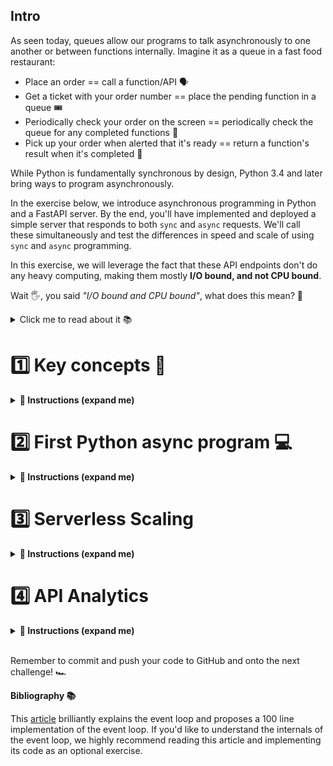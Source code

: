 ## Intro

As seen today, queues allow our programs to talk asynchronously to one another or between functions internally. Imagine it as a queue in a fast food restaurant:

- Place an order == call a function/API 🗣️
- Get a ticket with your order number == place the pending function in a queue 🎟️
- Periodically check your order on the screen == periodically check the queue for any completed functions 👀
- Pick up your order when alerted that it's ready == return a function's result when it's completed 🍔

While Python is fundamentally synchronous by design, Python 3.4 and later bring ways to program asynchronously.

In the exercise below, we introduce asynchronous programming in Python and a FastAPI server. By the end, you'll have implemented and deployed a simple server that responds to both `sync` and `async` requests. We'll call these simultaneously and test the differences in speed and scale of using `sync` and `async` programming.

In this exercise, we will leverage the fact that these API endpoints don't do any heavy computing, making them mostly **I/O bound, and not CPU bound**.

Wait 🖐️, you said *"I/O bound and CPU bound"*, what does this mean? 🤔

<details>
  <summary markdown='span'>Click me to read about it 📚</summary>

We can split work that a computer executes into two parts:

- Computation that runs on the CPU. For instance, a program that computes new digits of Pi π or does large matrix multiplications will typically be doing these calculations on the CPU, it's just crunching numbers. **CPU bound is: if you get a faster CPU, the program runs faster 🚲 => 🛵.**

- Data exchange that is managed by the I/O (Input / Output) subsystem. There are one or more subsystems for each of the peripheral devices your computer works with: disks, terminals, printers, and.. **networks** like the Internet. A program is **I/O bound if it runs faster if the I/O subsystem was faster**.

For instance, take a program that downloads a 1GB file from the internet. Your computer is just exchanging data between two I/O subsystems: the Internet network and your computer disk. There is no computation happening per se. Using a faster CPU should not help download the file faster. Hence, your CPU is essentially waiting for I/O to finish the data transfer - **meaning, this task is I/O bound**.

⌛ I've got a program that requires to download 20 files, I need it to go fast. What do I do?

⭐ Enter **asynchronous programming!**

</details>


# 1️⃣ Key concepts 🔑

<details>
  <summary markdown='span'><strong>📝 Instructions (expand me)</strong></summary>

**Event loop ♻️**

The event loop is the core of every `asyncio` application. Event loops run asynchronous tasks and listen for their callbacks, perform network I/O operations, and run subprocesses.

In short, there is one master process called the **event loop**. You can queue tasks on it (mainly I/O bound tasks), it will run the I/O operations in the background and "alert you" when they're done. This way, if you have many simultaneous I/O bound operations to run, queueing them on an event loop in Python is an easy way to speed up the work. ⏩

**`async` / `await`**

Python introduced in version 3+ two keywords: `async` and `await` that allow to define and call asynchronous functions.

Typically, here's how you use them:

- Instead of naming a function `def call_api(...)` you name it `async def call_api(...)`. It will "tell" the Python interpreter this function is mostly I/O bound and can be run on an event loop.
- To call this function and tell the program to wait for the result, you don't just call it `call_api(arg1, arg2)` but you prefix the call with `await call_api(arg1, arg2)`.

Then, to actually **run** these api calls, you need to call `asyncio.run(call_api(...))`

```python
async def call_api(address):
    print(f"call_api {address} started...")
    await asyncio.sleep(2)
    print(f"call_api {address} done")

asyncio.run(call_api("one"))
# --> call_api http1 started... 
# --> call_api http1 done
```

You can make 2 concurrent calls with `asyncio.gather()` before `run()`

```python
async def call_many_api():
    await asyncio.gather(call_api("http1"), call_api("http2"))

asyncio.run(call_many_api())
# --> call_api http1 started... 
# --> call_api http2 started...
# --> call_api http1 done
# --> call_api http2 done
```

⚠️ `asyncio.run()` is a new syntax (python >3.7), and you may find an older one on the internet where you manually call the event loop:

```python
# Equivalent (old syntax)
loop = asyncio.get_event_loop()
loop.run_until_complete(call_many_api())
```

Now let's write our own example together! 🙌

</details>


# 2️⃣ First Python **async** program 💻

<details>
  <summary markdown='span'><strong>📝 Instructions (expand me)</strong></summary>

The files are under the `lwasync` directory.

```bash
tree lwasync/
lwasync/
├── client_asynchronous.py
├── client_synchronous.py
└── server.py
```

**Objective**

We've added a FastAPI server that you will use, but not change, in `server.py`. It has a few API endpoints that you will be testing:

- `GET /say-hi` which will respond with a greeting and the time it took to process the request

And three endpoints that simulate a real task being done with :

- `GET /standard-run` which is a traditionally defined route, no `async/await`
- `GET /slow-run` which is an `async` route but uses a traditional `time.sleep`
- `GET /fast-run` which is an `async` route that uses an `await`'ed sleep


🚀 Run `make run-server` and keep the server running in a dedicated terminal window.

### A "naive" synchronous example 🎠

Synchronous code lies in the `client_synchronous.py`. Follow the function docstrings and comments to complete `make_one_call`, `make_many_calls` and `generate_statistics_sync` functions. 💻

When you're done:
- Make sure the server is running in a terminal window. If not, open one and run `make run-server`.
- Run your code with `generate_statistics_sync` - feel free to use `ipython`, notebook or any other way. You can replace the default number of calls, 10, by any other number. **How long did it take?**

### An asynchronous equivalent 🏎️

Open the files `client_synchronous.py` and `client_asynchronous.py` side by side in VSCode (you can use "View: Split Editor Right"). Read through the code in `client_asynchronous.py` - pay attention to the key differences, comments and docstrings.

💻 Now fill in the blanks in the `make_one_call`, `make_many_calls` and `generate_statistics_async` functions to test the `/say-hi` endpoint.

### Let's run a comparison

1️⃣ Run synchronous and asynchronous calls to `/say-hi` with a call number of 10. Which one wins? By how many multiples?
2️⃣ Double the number to 20. Is the speed factor the same or twice as good? Make sure you understand *why?* 🤔

### Let's test! 🛠️

Run `make test_sayhi` to test the code you've written so far. Remember to keep your server running in a terminal tab while testing.

Everything green? 🟢 Let's move on to a **scaling this API with serverless execution!**

</details>

# 3️⃣ Serverless Scaling

<details>
  <summary markdown='span'><strong>📝 Instructions (expand me)</strong></summary>

In this exercise you'll deploy this API to a cloud provider's serverless framework for Docker containers:

- GCP: [Cloud Run](https://cloud.google.com/run).
- Amazon: [Fargate](https://aws.amazon.com/en/fargate/).
- Azure: [Container instances](https://azure.microsoft.com/en-us/services/container-instances/)


In the exercise below, we'll follow the GCP route. But the steps are fairly similar between all serverless Docker container execution providers.

## Step 1/5 Test other API endpoints locally

We've already built a small FastAPI server. We've tested the `/say-hi` endpoint already, now let's look at the other 3 endpoints that simulate running a longer task.

Run the app locally with `make run-server`. Now let's check that the endpoints work:

- Run `curl http://127.0.0.1:8080/slow-run -w %{time_total}`
- Run `curl http://127.0.0.1:8080/fast-run -w %{time_total}`
- Run `curl http://127.0.0.1:8080/standard-run -w %{time_total}`

You should notice four things:

1. We've added the option `-w %{time_total}` to `curl` which prints the total time the endpoint takes in seconds - very handy in testing response time!
2. Check the amount returned by the `curl` commands in all calls. Is it almost the same across 3 endpoints? Good! 🙌
3. See the `app_instance_id` returned by the app, it should be the same as we're running the same instance of the application (our terminal window).
4. Now stop the app and re-run it with `make run-server`. Make another curl call (either one above works). Is the `app_instance_id` the same? It shouldn't be! We're running a new instance of the application. This will help us identify which instance of the application is running in the cloud for the purposes of this exercise. 🌩️

## Step 2/5 Build the Docker image

We've written the Docker image for you, see the `Dockerfile` contents below. Run through its lines and comments and make sure you understand each step. Then paste it into the `Dockerfile` file.

```Dockerfile
# Start from Python 3.8.14 base image, the slim version is usually enough (stripped from packages that aren't useful for our purpose)
# and way smaller than the non-slim version
FROM python:3.8.14-slim

# Setting PYTHONUNBUFFERED to 1 is useful for logging
# See https://stackoverflow.com/a/59812588
ENV PYTHONUNBUFFERED 1

# Set a working directory that maps our data-engineering-challenges repository structure
WORKDIR /03-Data-at-Scale/05-Scaling-Up-Requests/01-Async/

# Install Poetry
RUN pip3 install --upgrade --no-cache-dir pip \
    && pip3 install poetry

# Copy the installation files and local dependencies first (in this case there aren't local dependencies)
COPY poetry.lock pyproject.toml ./

# Now we are ready to install the packages
RUN poetry install --only main

# Copy this package's Python files last
COPY ./ ./

# Set a default PORT environment variable to 8080
ENV PORT 8080

# Run the `FastAPI` application on port 8080
CMD poetry run uvicorn lwasync.server:app --host 0.0.0.0 --port $PORT
```

**Then run `make build` to build the Docker image locally**. Feel free to test it locally - remember to forward ports to your VM's localhost with `-p` flag when using `docker run` and let VSCode port forwarding magic handle the rest 🪄

## 3/5 Set up the Artifact Registry

**Note: if you've already set one up in the bootcamp, reuse it ♻️ and skip this step!**

We're going to deploy our Docker image to a repository on [Google Cloud Artifact Registry](https://cloud.google.com/artifact-registry).

❓ Check their [CLI documentation](https://cloud.google.com/sdk/gcloud/reference/artifacts/repositories) - can you construct the command to create a Docker image repository **called `docker-hub`**, in a **region of your choice**, that accepts **Docker format images** and with a short **description** 🤔

<details>
  <summary markdown='span'>💡 Solution</summary>

  ```bash
    # run this first if your Artifact Registry services is not yet enabled
    gcloud services enable artifactregistry.googleapis.com

    # then the command itself
    LOCATION=europe-west1 # or another location of your choice (gcloud artifacts locations list)
    gcloud artifacts repositories create docker-hub \
    --repository-format=docker \
    --location=$LOCATION \
    --description="Docker image storage"
  ```

  You then need to allow Docker to push to and pull from this repository:

  ```bash
    # If $LOCATION is "europe-west1"
    HOSTNAME=europe-west1-docker.pkg.dev

    gcloud auth configure-docker $HOSTNAME

    # then press 'y' when prompted
  ```

  This should have updated credentials in your `~/.docker/config.json` file.
</details>

Once you have a repository on Artifacts Registry, copy it's full address using the "Copy" icon on the right of your registry (see screenshot below) and write the value in the `Makefile`, in the `REGISTRYPREFIX` variable.

<img src="https://storage.googleapis.com/lewagon-data-engineering-bootcamp-assets/assets/lw-artifact-registry-copy.png" alt="Copy" width=600>

Run `make test` to check you're ready to deploy 🛠️

We're all set on the browser side, let's go back to the terminal and push our first Docker image to our remote repository now. 🚀

## 4/5 Deploy the image to the artifact registry

Let's do:
- Run `make tag`, which will tag our local image with the remote repository prefix.
- Run `make push`, which will push our image to the remote repository.

Once done with the upload, refresh your browser page, you should see a Docker image showing up in the registry.

<img src="https://storage.googleapis.com/lewagon-data-engineering-bootcamp-assets/assets/lw-artifact-registry-images.png" alt="Images" width=600>

> ❓ Bonus points - can you find a CLI command in [gcloud artifacts](https://cloud.google.com/sdk/gcloud/reference/artifacts) docs to list the images instead? 🤔

## 5/5 Deploy the application in Cloud Run

> ❓ Super bonus points - can you construct a [gcloud run](https://cloud.google.com/sdk/gcloud/reference/run) command to do all the steps below from your terminal? 💪

Almost there! In the browser, go to the Cloud Run service and click `CREATE SERVICE`.

<img src="https://storage.googleapis.com/lewagon-data-engineering-bootcamp-assets/assets/lw-cloud-run-create.png" alt="Create" width=600>

- In "Deploy one revision from an existing container image", click `SELECT`. In the `Artifact Registry` tab, you should find your image 🤙.
- Give it a unique service name
- Pick a local region.
- Select "CPU is only allocated during request processing" (should be selected by default).
- Autoscaling: 0 (minimum) to 3 (maximum) instances
- Authentication: choose `Allow unauthenticated invocations`, this allows you to call this API from anywhere on the internet.
- Open `Container, Variables & Secrets, Connections, Security`
  - What should the container port be? Hint 💡 : what is the port the FastAPI app runs on? Check the `Makefile`, `run` target.
  - Keep the capacity at its lowest values, our app doesn't do much 🦶.
  - Maximum requests per container: **set it to 5**.
  - In the environment variables, set `HOME` to `/root`. By default, Google Cloud Run has a [strange behaviour](https://chanind.github.io/2021/09/27/cloud-run-home-env-change.html) we need to override.
- We're good to go! Click `CREATE` and let the magic happen. Once up and running (which can take up to 5 minutes), you'll get a URL for your service. 🙌

<details>
  <summary markdown='span'>💡 Bonus points solution</summary>

  ```bash
  TAG=lewagon/serverless:0.1 # adjust this and further ENV vars as needed

  gcloud run deploy $SERVICE_NAME \
  --image=$LOCATION-docker.pkg.dev/$PROJECT_ID/docker-hub/$TAG \
  --region=$LOCATION \
  --min-instances=0 --max-instances=3 \
  --allow-unauthenticated \
  --port=8080 \
  --concurrency=5 \
  --set-env-vars=HOME=/root
  ```

  Check if you got any `warnings` in the command response - it might ask you to update IAM policy for the Cloud Run services with a command similar to this:

  `gcloud beta run services add-iam-policy-binding --region=$LOCATION --member=allUsers --role=roles/run.invoker $SERVICE_NAME`

  You're good to go! 🙌
</details>

Congrats! You should now have a production FastAPI running on Cloud Run 🥳 Check that it's online by going to the `/docs` endpoint of your given Service URL.

</details>


# 4️⃣ API Analytics

<details>
  <summary markdown='span'><strong>📝 Instructions (expand me)</strong></summary>

To understand the internals of Cloud Run and sync/async routes, we are going to
- make a lot of requests to our API
- check on which instance of the API the request was processed
- run some analytics on load time
- find the root cause why we're getting these statistics! 🕵️‍♂️

Time to go back to the `generate_statistics_async` function in `client_asynchronous.py`.

- Update the url you're calling to `https://serverless-something-ew.a.run.app/fast-run` and replace `serverless-something-ew.a.run.app` with your own Service URL

### Experiment 1

- Open an IPython interactive shell by just typing `ipython` in your terminal. Jupyter works too if you prefer.
- Load the `autoreload` extension with mode `2` as we will need to update `api_url` during the experiment 😉
- Import the function `generate_statistics_async` from the `lwasync.client_asynchronous` module.
- Let's run the following calls:

  ```python
  # Run a first "cold" call of 25
  stats_first_run_25, duration_first_run_25 = generate_statistics_async(25)

  # Run the exact same call a second time
  stats_second_run_25, duration_second_run_25 = generate_statistics_async(25)

  # Run a call for 15
  stats_run_15, duration_run_15 = generate_statistics_async(15)

  # Run a call for 12
  stats_run_12, duration_run_12 = generate_statistics_async(12)
  ```

Now let's test some observations 🧐

❓ The first call of 25 takes longer than the second call of 25. Why?

<details>
  <summary markdown='span'>💡 Hint</summary>

  We've set the minimum value of instances to 0. So when the instances aren't running, the first one needs to do a [cold start](https://cloud.google.com/run/docs/tips/general?hl=en#using_minimum_instances_to_reduce_cold_starts).
</details>

❓ How many different `app_instance_id` values are there? Look into `stats_second_run_25` by just typing it and evaluating it in the console.

<details>
  <summary markdown='span'>💡 Hint</summary>

  As many as the number of instances in Cloud Run! Check by doing `len(set(stats_second_run_25["app_instance_id"]))`
</details>

❓ Look into `stats_second_run_25` by just typing it and evaluating it in the console. What do you notice for the last 10 calls?

<details>
  <summary markdown='span'>💡 Hint</summary>

  We have a maximum of 3 (number of instances) x 5 (allowed concurrency of each instance) = 15 calls to our instances that can happen simultaneously to our cloud instances at most.

  Once the first 15 are filled, the following will have to wait for them to complete.
</details>

❓ Finally, what differences do you see in total runtime of the 15 versus 12 runs? Does it make sense?

<details>
  <summary markdown='span'>💡 Hint</summary>

  The calls all happen concurrently on 3 instances which can each accept 5 concurrent requests. Therefore running 4 requests or 5 requests on one instance shouldn't have a significant impact on the total runtime.
</details>


### Experiment 2 - `slow-run` and `standard-run`

Now run `25` API calls to the `/slow-run` and `/standard-run` endpoints and answer below questions:

❓ How long did the `slow-run` endpoint API requests take? Can you calculate why it took this long?

<details>
  <summary markdown='span'>💡 Hint</summary>

  They should have taken around 20 seconds (provided good network connection) ⏱️

  The first 15 requests were picked up by our 3 instance x 5 concurrent request capacity, but because these requests use *synchronous* code, they need to wait for the previous request (2 seconds) to be processed before starting the next one.

  So we still have 3 instances processing requests *in parallel*, but now each request waits for 2 seconds, so a total of 10 seconds to process.

  Then the last 10 requests can be picked by 2 freed-up instances, for another 5x2 = 10 seconds of processing.
</details>

❓ What makes `slow_run` function synchronous compared to `fast_run`? It still has the `async` keyword in definition 🤯

<details>
  <summary markdown='span'>💡 Hint</summary>

  That's right, but remember that `async` needs to be paired with `await` to tell the program what task can be put into the background and "waited for".

  In `fast_run` we tell the program that it can put the `asyncio.sleep` in the background with `await` keyword. But in `slow_run` we're using the synchronous `time.sleep` and not `await`'ing anything - hence the program just executes in a traditional synchronous Python way 🤷‍♂️

  In fact, you might have even received a `429` error from Cloud Run, saying that there was too much traffic for your instances to handle - it's a mechanism of Cloud Run to prevent queueing up too many pending requests.
</details>

❓ What's going on with the duration of 25 calls to `/standard-run`? 🧐

<details>
  <summary markdown='span'>💡 Answer</summary>

  You should notice that `standard_run` takes in essence the same amount of time as `fast_run`. How? It's not using `async/await` and it's using the synchronous `time.sleep` 🤯

  FastAPI is kind enough to pass all `def` functions to an *external threadpool*, because if left in the main process, they would naturally block the execution of the `async def` functions. (slightly) more about it in [their docs](https://fastapi.tiangolo.com/async/?h=technical#path-operation-functions).
</details>

</br>

Were you able to answer all above questions? **Well done! 🔆**

You are discovering a key concept in scaling any application -  **concurrency** (or **asynchronicity**) - in this challenge you have both:

- consumed services concurrently (your `client_asynchronous.py`) 🧑‍🏭
- built services that can be consumed concurrently (your `/fast-run` endpoint) 🏭

</details>

</br>

Remember to commit and push your code to GitHub and onto the next challenge! 🏎️

**Bibliography 📚**

This [article](https://iximiuz.com/en/posts/explain-event-loop-in-100-lines-of-code/) brilliantly explains the event loop and proposes a 100 line implementation of the event loop. If you'd like to understand the internals of the event loop, we highly recommend reading this article and implementing its code as an optional exercise.
